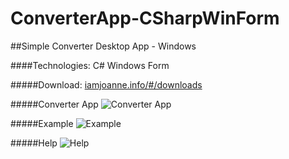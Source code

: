 # ConverterApp-CSharpWinForm

##Simple Converter Desktop App - Windows

####Technologies: C# Windows Form

#####Download: [iamjoanne.info/#/downloads](http://iamjoanne.info/#/downloads)

#####Converter App 
![Converter App](http://i.imgur.com/EV7noii.png?1 "Converter App")

#####Example
![Example](http://i.imgur.com/4ie4rUM.png?1 "Example")

#####Help
![Help](http://i.imgur.com/Ga53EVl.png?1 "Help")
